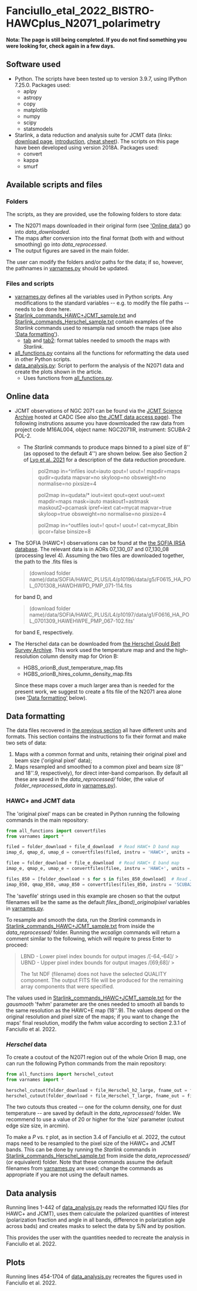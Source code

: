 # Fanciullo_etal_2022_BISTRO-HAWCplus_N2071_polarimetry

**Nota: The page is still being completed. If you do not find something you were looking for, check again in a few days.**

Software used
-------------

* Python. The scripts have been tested up to version 3.9.7, using IPython 7.25.0. Packages used:
  * aplpy
  * astropy
  * copy
  * matplotlib
  * numpy
  * scipy
  * statsmodels
* Starlink, a data reduction and analysis suite for JCMT data (links: [download page](http://starlink.eao.hawaii.edu/starlink), [introduction](https://www.eaobservatory.org/jcmt/observing/getting-started/#Starlink_analysis_and_reduction_software), [cheat sheet](https://www.eaobservatory.org//jcmt/wp-content/uploads/sites/2/2016/04/StarlinkBeginner.pdf)). The scripts on this page have been developed using version 2018A. Packages used:
  * convert
  * kappa
  * smurf


Available scripts and files
---------------------------

### Folders ###
The scripts, as they are provided, use the following folders to store data:
* The N2071 maps downloaded in their original form (see ['Online data'](#Online-data)) go into *data_downloaded*.
* The maps after conversion into the final format (both with and without smoothing) go into *data_reprocessed*.
* The output figures are saved in the main folder.

The user can modify the folders and/or paths for the data; if so, however, the pathnames in [varnames.py](varnames.py) should be updated.


### Files and scripts ###
* [varnames.py](varnames.py) defines all the variables used in Python scripts. Any modifications to the standard variables -- e.g. to modify the file paths -- needs to be done here.
* [Starlink_commands_HAWC+JCMT_sample.txt](Starlink_commands_HAWC+JCMT_sample.txt) and [Starlink_commands_Herschel_sample.txt](Starlink_commands_Herschel_sample.txt) contain examples of the *Starlink* commands used to resampla nad smooth the maps (see also ['Data formatting'](#Data-formatting)).
  * [tab](tab) and [tab2](tab2): format tables needed to smooth the maps with *Starlink*.
* [all_functions.py](all_functions.py) contains all the functions for reformatting the data used in other Python scripts.  
* [data_analysis.py](data_analysis.py): Script to perform the analysis of the N2071  data and create the plots shown in the article.
  * Uses functions from [all_functions.py](all_functions.py).


Online data
-----------

* JCMT observations of NGC 2071 can be found via the [JCMT Science Archive](https://www.cadc-ccda.hia-iha.nrc-cnrc.gc.ca/en/jcmt/) hosted at CADC (See also [the JCMT data access page](https://www.eaobservatory.org/jcmt/data-access/)). The following instrutions assume you have dowmloaded the raw data from project code M16AL004, object name: NGC2071IR, instrument: SCUBA-2 POL-2.
  * The *Starlink* commands to produce maps binned to a pixel size of 8'' (as opposed to the default 4'') are shown below. See also Section 2 of [Lyo et al. 2021](https://iopscience.iop.org/article/10.3847/1538-4357/ac0ce9) for a description of the data reduction procedure.
  
    > pol2map in=^infiles iout=iauto qout=! uout=! mapdir=maps qudir=qudata mapvar=no skyloop=no obsweight=no normalise=no pixsize=4
    >
    > pol2map in=qudata/\* iout=iext qout=qext uout=uext mapdir=maps mask=iauto maskout1=astmask maskout2=pcamask ipref=iext cat=mycat mapvar=true skyloop=true obsweight=no normalise=no pixsize=4
    >
    > pol2map in=^outfiles iout=! qout=! uout=! cat=mycat_8bin ipcor=false binsize=8
    
* The SOFIA (HAWC+) observations can be found at the [the SOFIA IRSA database](https://irsa.ipac.caltech.edu/applications/sofia/). The relevant data is in AORs 07_130_07 and 07_130_08 (processing level 4). Assuming the two files are downloaded together, the path to the .fits files is
  > (download folder name)/data/SOFIA/HAWC_PLUS/L4/p10196/data/g5/F0615_HA_POL_0701308_HAWDHWPD_PMP_071-114.fits
  
  for band D, and

  > (download folder name)/data/SOFIA/HAWC_PLUS/L4/p10197/data/g1/F0616_HA_POL_0701309_HAWEHWPE_PMP_067-102.fits'

  for band E, respectively. 
* The Herschel data can be downloaded from [the Herschel Gould Belt Survey Archive](http://gouldbelt-herschel.cea.fr/archives). This work used the temperature map and and the high-resolution column density map for Orion B:
   * HGBS_orionB_dust_temperature_map.fits
   * HGBS_orionB_hires_column_density_map.fits

   Since these maps cover a much larger area than is needed for the present work, we suggest to create a fits file of the N2071 area alone (see ['Data formatting'](#Data-formatting) below).


Data formatting
---------------

The data files recovered in [the previous section](#Online-data) all have different units and formats. This section contains the instructions to fix their format and make two sets of data:
1. Maps with a common format and units, retaining their original pixel and beam size ('original pixel' data);
2. Maps resampled and smoothed to a common pixel and beam size (8'' and 18''.9, respectively), for direct inter-band comparison.
By default all these are saved in the *data_reprocessed/* folder, (the value of *folder_reprocessed_data* in [varnames.py](varnames.py)).

### HAWC+ and JCMT data ###
The 'original pixel' maps can be created in Python running the following commands in the main repository:
~~~python
from all_functions import convertfiles
from varnames import *

filed = folder_download + file_d_download  # Read HAWC+ D band map
imap_d, qmap_d, umap_d = convertfiles(filed, instru = 'HAWC+', units = 'Jy/arcsec2', savefile = folder_reprocessed_data + 'N2071_HAWC+D')  # Convert and save

filee = folder_download + file_e_download  # Read HAWC+ E band map
imap_e, qmap_e, umap_e = convertfiles(filee, instru = 'HAWC+', units = 'Jy/arcsec2', savefile = folder_reprocessed_data + 'N2071_HAWC+E')

files_850 = [folder_download + s for s in files_850_download]  # Read JCMT 850 um map (3 separate files for I, Q and U)
imap_850, qmap_850, umap_850 = convertfiles(files_850, instru = 'SCUBA2', units = 'Jy/arcsec2', beam = 14.1, savefile = folder_reprocessed_data + 'N2071_JCMT-850-8as')
~~~
The 'savefile' strings used in this example are chosen so that the output filenames will be the same as the default *files_(band)_originalpixel* variables in [varnames.py](varnames.py).

To resample and smooth the data, run the *Starlink* commands in [Starlink_commands_HAWC+JCMT_sample.txt](Starlink_commands_HAWC+JCMT_sample.txt) from inside the *data_reprocessed/* folder. Running the *wcsalign* commands will return a comment similar to the following, which will require to press Enter to proceed:
  > LBND - Lower pixel index bounds for output images /[-64,-64]/ > 
  > UBND - Upper pixel index bounds for output images /[69,68]/ >
  >
  > The 1st NDF (filename) does not have the selected QUALITY component.
  > The output FITS file will be produced for the remaining array components that were specified.

The values used in [Starlink_commands_HAWC+JCMT_sample.txt](Starlink_commands_HAWC+JCMT_sample.txt) for the *gausmooth* 'fwhm' parameter are the ones needed to smooth all bands to the same resolution as the HAWC+E map (18''.9). The values depend on the original resolution and pixel size of the maps; if you want to change the maps' final resolution, modify the fwhm value according to section 2.3.1 of Fanciullo et al. 2022.


### *Herschel* data ###

To create a coutout of the N2071 region out of the whole Orion B map, one can run the following Python commands from the main repository:
~~~python
from all_functions import herschel_cutout
from varnames import *

herschel_cutout(folder_download + file_Herschel_h2_large, fname_out = file_Herschel_h2_cutout, size = 20.)
herschel_cutout(folder_download + file_Herschel_T_large, fname_out = file_Herschel_T_cutout, size = 20.)
~~~

The two cutouts thus created -- one for the column density, one for dust temperature -- are saved by default in the *data_reprocessed/* folder. We recommend to use a value of 20 or higher for the 'size' parameter (cutout edge size size, in arcmin). 

To make a *P* vs. $\tau$ plot, as in section 3.4 of Fanciullo et al. 2022, the cutout maps need to be resampled to the pixel size of the HAWC+ and JCMT bands. This can be done by running the *Starlink* commands in [Starlink_commands_Herschel_sample.txt](Starlink_commands_Herschel_sample.txt) from inside the *data_reprocessed/* (or equivalent) folder. Note that these commands assume the default filenames from [varnames.py](varnames.py) are used; change the commands as appropriate if you are not using the default names.


Data analysis
-------------

Running lines 1-442 of [data_analysis.py](data_analysis.py) reads the reformatted IQU files (for HAWC+ and JCMT), uses them calculate the polarized quantities of interest (polarization fraction and angle in all bands, difference in polarization agle across bads) and creates masks to select the data by S/N and by position.

This provides the user with the quantities needed to recreate the analysis in Fanciullo et al. 2022.


Plots
-----

Running lines 454-1704 of [data_analysis.py](data_analysis.py) recreates the figures used in Fanciullo et al. 2022.


